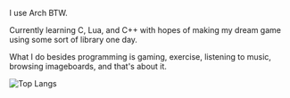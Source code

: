 I use Arch BTW.

Currently learning C, Lua, and C++ with hopes of making my dream game using some sort of library one day.

What I do besides programming is gaming, exercise, listening to music, browsing imageboards, and that's about it.

 ![Top Langs](https://github-readme-stats.vercel.app/api/top-langs/?username=quuinnn&hide=javascript,css,scss,html&theme=tokyonight)
